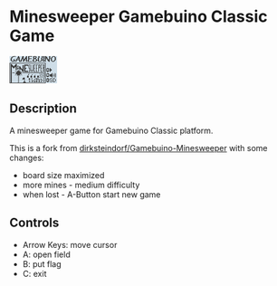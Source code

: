 # Minesweeper Gamebuino Classic Game
![](assets/mines.gif)

## Description
A minesweeper game for Gamebuino Classic platform.

This is a fork from [dirksteindorf/Gamebuino-Minesweeper](https://github.com/dirksteindorf/Gamebuino-Minesweeper) with some changes:
* board size maximized
* more mines - medium difficulty
* when lost - A-Button start new game

## Controls
* Arrow Keys: move cursor
* A: open field
* B: put flag
* C: exit